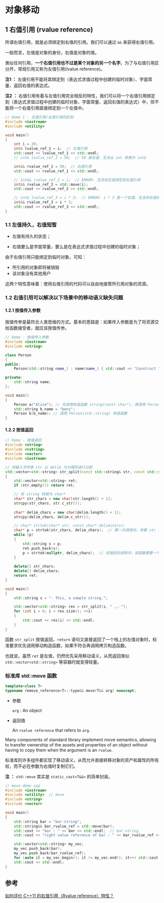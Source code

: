 # 对象移动

## 1 右值引用 (rvalue reference)

所谓右值引用，就是必须绑定到右值的引用。我们可以通过 `&&` 来获得右值引用。

一般而言，左值是对象的身份，右值是对象的值。



类似任何引用，**一个右值引用也不过是某个对象的另一个名字**。为了与右值引用区分开，常规引用又称为左值引用(lvalue reference)。



**注1 ：** 左值引用不能将其绑定到（表达式求值过程中创建的临时对象）、字面常量、返回右值的表达式。

**注2 ：** 右值引用有着与左值引用完全相反的特性，我们可以将一个右值引用绑定到（表达式求值过程中创建的临时对象、字面常量、返回右值的表达式）中，但不能将一个右值引用直接绑定到一个左值中。



```c++
// Demo 1 - 左值引用/右值引用的区别
#include <iostream>
#include <utility>

void main()
{
	int i = 20;
	int& lvalue_ref_1 = i;  // 左值引用
	std::cout << lvalue_ref_1 << std::endl;
	// int& lvalie_ref_2 = 50;  // 50 是右值，无法从 int 转换为 int&

	int&& rvalue_ref_1 = 50;  // 右值引用
	std::cout << rvalue_ref_1 << std::endl;

	// int&& rvalue_ref_2 = i;  // ERROR: 无法将左值绑定到右值引用
	int&& rvalue_ref_2 = std::move(i);
	std::cout << rvalue_ref_2 << std::endl;

	// int& lvalue_ref_3 = i * 3;  // ERROR: i * 3 是一个右值，无法将右值绑定到左值引用
	int&& rvalue_ref_3 = i * 3;
	std::cout << rvalue_ref_3 << std::endl;
}
```



### 1.1 左值持久，右值短暂

* 左值有持久的状态；

* 右值要么是字面常量，要么是在表达式求值过程中创建的临时对象；



由于右值引用只能绑定到临时对象，可知：

* 所引用的对象即将被销毁
* 该对象没有其他用户



这两个特性意味着：使用右值引用的代码可以自由地接管所引用对象的资源。



### 1.2 右值引用可以解决以下场景中的移动语义缺失问题

#### 1.2.1 按值传入参数

按值传参是最符合人类思维的方式。基本的思路是：如果传入参数是为了将资源交给函数接受者，就应该按值传参。

```c++
// Demo - 按值传入参数
#include <iostream>
#include <string>

class Person
{
public:
	Person(std::string name_) : name(name_) { std::cout << "Construct " << name_ << std::endl; }

private:
	std::string name;
};

void main()
{
	Person a("Alice"); // 先调用构造函数 string(const char*)，再调用 Person(std::string) 构造函数。 
	std::string b_name = "benz";
	Person b(b_name); // 调用 Person(std::string) 构造函数
}
```



#### 1.2.2 按值返回

```c++
// Demo - 按值返回
#include <string>
#include <cstring>
#include <vector>
#include <iostream>

// 将输入字符串 str 以 delim 为分隔符进行分割
std::vector<std::string> str_split(const std::string& str, const std::string delim)
{
	std::vector<std::string> ret;
	if (str.empty()) return ret;

	// 将 string 转换为 char*
	char* str_chars = new char[str.length() + 1];
	strcpy(str_chars, str.c_str());
	
	char* delim_chars = new char[delim.length() + 1];
	strcpy(delim_chars, delim.c_str());

	// char* strtok(char* str, const char* delimiters);
	char* p = strtok(str_chars, delim_chars);  // 第一次调用时，参数 str 为一个C字符串，其第一个字符用作扫描令牌的起始位置
	while (p)
	{
		std::string s = p;
		ret.push_back(s);
		p = strtok(nullptr, delim_chars);  // 在随后的调用中，该函数需要一个空指针，并使用最后一个标记结束后的位置作为扫描的新起始位置
	}
	
	delete[] str_chars;
	delete[] delim_chars;
	return ret;
}

void main()
{
	std::string s = "- This, a sample string.";

	std::vector<std::string> res = str_split(s, " ,.-");
	for (int i = 0; i < res.size(); ++i)
	{
		std::cout << res[i] << std::endl;
	}
}
```

函数 `str_split` 按值返回，`return` 语句又直接返回了一个栈上的左值对象时，标准要求优先调用移动构造函数，如果不符合再调用拷贝构造函数。

也就说，虽然 `ret` 是左值，仍然优先采用移动语义，从而返回类似`std::vector<std::string>` 等容器时就变得轻量。



### 标准库 std::move 函数

```c++
template<class T>
typename remove_reference<T>::type&& move(T&& arg) noexcept;
```

* 参数

  `arg` : An object 

* 返回值

  An `rvalue reference` that refers to `arg`.



Many components of standard library implement move semantics, allowing to transfer ownership of the assets and properties of an object without having to copy them when the argument is an `rvalue`.

标准库的许多组件都实现了移动语义，从而允许直接转移对象的资产和属性的所有权，而不必在参数为右值时复制它们。



**注 ：** `std::move` 其实是 `static_cast<T&&>` 的简单封装。



```c++
// move demo cpp
#include <iostream>
#include <utility>  // move
#include <string>
#include <vector>

void main()
{
	std::string bar = "bar-string";
	std::string&& bar_rvalue_ref = std::move(bar);
	std::cout << "bar : " << bar << std::endl;  // bar-string
	std::cout << "right value reference of bar : " << bar_rvalue_ref << std::endl;  // bar-string

	std::vector<std::string> my_vec;
	my_vec.push_back(bar);
	my_vec.push_back(bar_rvalue_ref);
	for (auto it = my_vec.begin(); it != my_vec.end(); it++) std::cout << *it << "  ";
	std::cout << std::endl;
}
```



## 参考

[如何评价 C++11 的右值引用（Rvalue reference）特性？](https://www.zhihu.com/question/22111546)











